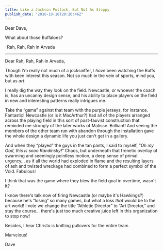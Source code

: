 ```yaml
---
title: Like a Jackson Pollack, But Not As Sloppy
publish_date: "2010-10-18T20:26:46Z"
---
```


Dear Dave,

What about those Buffaloes?

-Rah, Rah, Rah in Arvada

---

Dear Rah, Rah, Rah in Arvada,

Though I'm really not much of a jocksniffer, I _have_ been watching the Buffs with keen interest this season. Not so much in the vein of sports, mind you, but as _art_.

I really dig the way they look on the field. Newcastle, or whoever the coach is, has an uncanny design sense, and his ability to place players on the field in new and interesting patterns really intrigues me.

Take the &#8220;game&#8221; against that team with the purple jerseys, for instance. Fantastic! Newcastle (or is it MacArthur?) had all of the players arranged across the playing field in this sort of post-fauvist construction that reminded me strongly of the later works of Matisse. Brilliant! And seeing the members of the other team run with abandon through the installation gave the whole design a dynamic life you just can't get in a gallery.

And when they &#8220;played&#8221; the guys in the tan pants, I said to myself, &#8221;_Oh my God, this is sooo Kandinsky_!&#8221; Chaos, but underneath that frenetic overlay of swarming and seemingly pointless motion, a deep sense of primal urgency&#8230; as if all the world had exploded in flame and the resulting layers of ash and twisted wreckage had combined to form a perfect symbol of the Void. Fabulous!

I think that was the game where they blew the field goal in overtime, wasn't it?

I know there's talk now of firing Newcastle (or maybe it's Hawkings?) because he's &#8220;losing&#8221; so many games, but what a loss _that_ would be to the art world! I vote we change the title &#8220;Athletic Director&#8221; to &#8220;Art Director,&#8221; and stay the course&#8230; there's just too much creative juice left in this organization to stop now!

Besides, I hear Christo is knitting pullovers for the entire team.

Marvelous!

Dave
